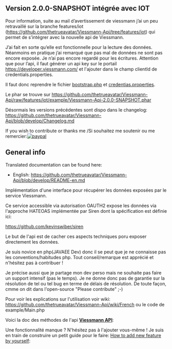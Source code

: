 Version 2.0.0-SNAPSHOT intégrée avec IOT
-------------------------
Pour information, suite au mail d’avertissement de viessmann j’ai un peu retravaillé sur la branche features/iot (https://github.com/thetrueavatar/Viessmann-Api/tree/features/iot) qui permet de s’intégrer avec la nouvelle api de Viessmann.

J’ai fait en sorte qu’elle est fonctionnelle pour la lecture des données. 
Néanmoins en pratique j’ai remarqué que pas mal de données ne sont pas encore exposée.
Je n’ai pas encore regardé pour les écritures.
Attention que pour l’api, il faut générer un api key sur le portail https://developer.viessmann.com/ et l'ajouter dans le champ clientId de credentials.properties.

Il faut donc reprendre le fichier [bootstrap.php](https://github.com/thetrueavatar/Viessmann-Api/raw/features/iot/example/bootstrap.php) et [credentias.properties](https://github.com/thetrueavatar/Viessmann-Api/raw/features/iot/example/credentials.properties).

Le phar se trouve sur https://github.com/thetrueavatar/Viessmann-Api/raw/features/iot/example/Viessmann-Api-2.0.0-SNAPSHOT.phar 

Désormais les versions précédentes sont dispo dans le changelog: https://github.com/thetrueavatar/Viessmann-Api/blob/develop/Changelog.md  

If you wish to contribute or thanks me /Si souhaitez me soutenir ou me remercier:[![paypal](https://www.paypalobjects.com/fr_FR/BE/i/btn/btn_donate_LG.gif)](https://www.paypal.com/cgi-bin/webscr?cmd=_s-xclick&hosted_button_id=LPAMB5QUEPV48)
 

General info
-----

Translated documentation can be found here:
- English: https://github.com/thetrueavatar/Viessmann-Api/blob/develop/README-en.md 

Implémentation d'une interface pour récupérer les données exposées par le service Viessmann.

Ce service accessible via autorisation OAUTH2 expose les données via l'approche HATEOAS implémentée par Siren dont la spécification est définie ici:

https://github.com/kevinswiber/siren

Le but de l'api est de cacher ces aspects techniques poru exposer directement les données.

Je suis novice en php(JAVAEE Dev) donc il se peut que je ne connaisse pas les conventions/habitudes php. Tout conseil/remarque est apprécié et n'hésitez pas à contribuer !

Je précise aussi que je partage mon dev perso mais ne souhaite pas faire un support intensif (pas le temps). Je ne donne donc pas de garantie sur la résolution de tel ou tel bug en terme de délais de résolution.
De toute façon, cmme on dit dans l'open-source "Please contribute" ;-)

Pour voir les explications sur l'utilisation voir wiki: https://github.com/thetrueavatar/Viessmann-Api/wiki/French ou le code de example/Main.php

Voici la doc des méthodes de l'api [**Viessmann API**](https://htmlpreview.github.io/?https://github.com/thetrueavatar/Viessmann-Api/blob/develop/docs/index.html):

Une fonctionnalité manque ? N'hésitez pas à l'ajouter vous-même ! Je suis en train de construire un petit guide pour le faire:
[How to add new feature by yourself](https://github.com/thetrueavatar/Viessmann-Api/wiki/How-to-add-you-own-feature-to-the-api):
